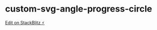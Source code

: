 # custom-svg-angle-progress-circle

[Edit on StackBlitz ⚡️](https://stackblitz.com/edit/custom-svg-angle-progress-circle)